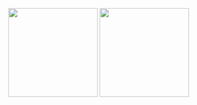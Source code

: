 
<div>
  
  <img height="180em" src="https://github-readme-stats.vercel.app/api?username=Eduardo6446&show_icons=true&theme=radical"/>
  <img height="180em" src="https://github-readme-stats.vercel.app/api/top-langs/?username=Eduardo6446&theme=discord_old_blurple&hide=Cl"/>

</div>

